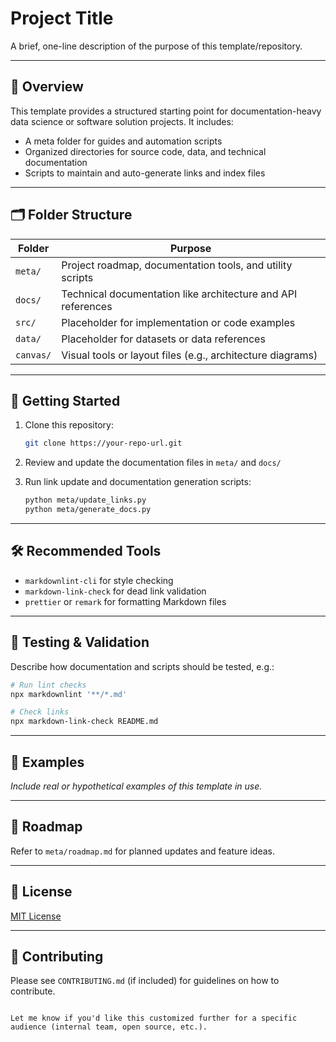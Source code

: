 # Project Title

A brief, one-line description of the purpose of this template/repository.

---

## 🧭 Overview

This template provides a structured starting point for documentation-heavy data science or software solution projects. It includes:
- A meta folder for guides and automation scripts
- Organized directories for source code, data, and technical documentation
- Scripts to maintain and auto-generate links and index files

---

## 🗂 Folder Structure

| Folder      | Purpose                                                                |
|-------------|------------------------------------------------------------------------|
| `meta/`     | Project roadmap, documentation tools, and utility scripts              |
| `docs/`     | Technical documentation like architecture and API references           |
| `src/`      | Placeholder for implementation or code examples                        |
| `data/`     | Placeholder for datasets or data references                            |
| `canvas/`   | Visual tools or layout files (e.g., architecture diagrams)             |

---

## 🚀 Getting Started

1. Clone this repository:
   ```bash
   git clone https://your-repo-url.git
2. Review and update the documentation files in `meta/` and `docs/`
3. Run link update and documentation generation scripts:

   ```bash
   python meta/update_links.py
   python meta/generate_docs.py
   ```

---

## 🛠 Recommended Tools

* `markdownlint-cli` for style checking
* `markdown-link-check` for dead link validation
* `prettier` or `remark` for formatting Markdown files

---

## 🧪 Testing & Validation

Describe how documentation and scripts should be tested, e.g.:

```bash
# Run lint checks
npx markdownlint '**/*.md'

# Check links
npx markdown-link-check README.md
```

---

## 📌 Examples

*Include real or hypothetical examples of this template in use.*

---

## 📅 Roadmap

Refer to `meta/roadmap.md` for planned updates and feature ideas.

---

## 📄 License

[MIT License](LICENSE)

---

## 👥 Contributing

Please see `CONTRIBUTING.md` (if included) for guidelines on how to contribute.

```

Let me know if you'd like this customized further for a specific audience (internal team, open source, etc.).
```
